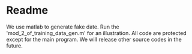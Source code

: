 # Readme

We use matlab to generate fake date. Run the 'mod_2_of_training_data_gen.m' for an illustration. All code are protected except for the main program. We will release other source codes in the future.